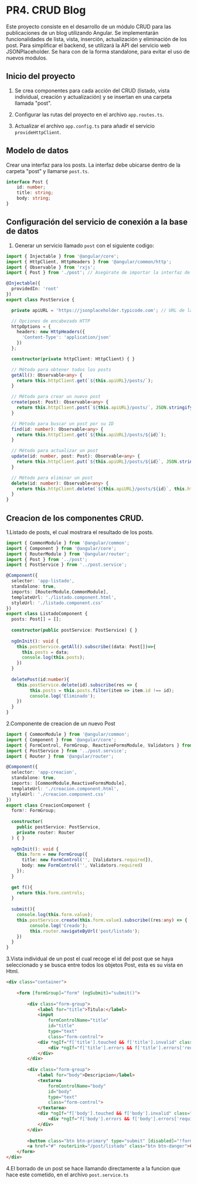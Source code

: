 # PR4. CRUD Blog

Este proyecto consiste en el desarrollo de un módulo CRUD para las publicaciones de un blog utilizando Angular. Se implementarán funcionalidades de lista, vista, inserción, actualización y eliminación de los post. Para simplificar el backend, se utilizará la API del servicio web JSONPlaceholder. Se hara con de la forma standalone, para evitar el uso de nuevos modulos.

## Inicio del proyecto

1. Se crea componentes para cada acción del CRUD (listado, vista individual, creación y actualización) y se insertan en una carpeta llamada "post".

2. Configurar las rutas del proyecto en el archivo `app.routes.ts`.

3. Actualizar el archivo `app.config.ts` para añadir el servicio `provideHttpClient`.

## Modelo de datos

Crear una interfaz para los posts. La interfaz debe ubicarse dentro de la carpeta "post" y llamarse `post.ts`.

```typescript
interface Post {
    id: number;
    title: string;
    body: string;
}
```
## Configuración del servicio de conexión a la base de datos

1. Generar un servicio llamado `post` con el siguiente codigo:

```typescript
import { Injectable } from '@angular/core';
import { HttpClient, HttpHeaders } from '@angular/common/http';
import { Observable } from 'rxjs';
import { Post } from './post'; // Asegúrate de importar la interfaz de Post si la has definido en otro archivo

@Injectable({
  providedIn: 'root'
})
export class PostService {

  private apiURL = 'https://jsonplaceholder.typicode.com'; // URL de la API de JSONPlaceholder

  // Opciones de encabezado HTTP
  httpOptions = {
    headers: new HttpHeaders({
      'Content-Type': 'application/json'
    })
  };

  constructor(private httpClient: HttpClient) { }

  // Método para obtener todos los posts
  getAll(): Observable<any> {
    return this.httpClient.get(`${this.apiURL}/posts/`);
  }

  // Método para crear un nuevo post
  create(post: Post): Observable<any> {
    return this.httpClient.post(`${this.apiURL}/posts/`, JSON.stringify(post), this.httpOptions);
  }

  // Método para buscar un post por su ID
  find(id: number): Observable<any> {
    return this.httpClient.get(`${this.apiURL}/posts/${id}`);
  }

  // Método para actualizar un post
  update(id: number, post: Post): Observable<any> {
    return this.httpClient.put(`${this.apiURL}/posts/${id}`, JSON.stringify(post), this.httpOptions);
  }

  // Método para eliminar un post
  delete(id: number): Observable<any> {
    return this.httpClient.delete(`${this.apiURL}/posts/${id}`, this.httpOptions);
  }
}
```
## Creacion de los componentes CRUD.
1.Listado de posts, el cual mostrara el resultado de los posts.

```typescript
import { CommonModule } from '@angular/common';
import { Component } from '@angular/core';
import { RouterModule } from '@angular/router';
import { Post } from '../post';
import { PostService } from '../post.service';

@Component({
  selector: 'app-listado',
  standalone: true,
  imports: [RouterModule,CommonModule],
  templateUrl: './listado.component.html',
  styleUrl: './listado.component.css'
})
export class ListadoComponent {
  posts: Post[] = [];
  
  constructor(public postService: PostService) { }
      
  ngOnInit(): void {
    this.postService.getAll().subscribe((data: Post[])=>{
      this.posts = data;
      console.log(this.posts);
    })  
  }
      
  deletePost(id:number){
    this.postService.delete(id).subscribe(res => {
         this.posts = this.posts.filter(item => item.id !== id);
         console.log('Eliminado');
    })
  }
}
```
2.Componente de creacion de un nuevo Post
```typescript
import { CommonModule } from '@angular/common';
import { Component } from '@angular/core';
import { FormControl, FormGroup, ReactiveFormsModule, Validators } from '@angular/forms';
import { PostService } from '../post.service';
import { Router } from '@angular/router';

@Component({
  selector: 'app-creacion',
  standalone: true,
  imports: [CommonModule,ReactiveFormsModule],
  templateUrl: './creacion.component.html',
  styleUrl: './creacion.component.css'
})
export class CreacionComponent {
  form!: FormGroup;
      
  constructor(
    public postService: PostService,
    private router: Router
  ) { }
      
  ngOnInit(): void {
    this.form = new FormGroup({
      title: new FormControl('', [Validators.required]),
      body: new FormControl('', Validators.required)
    });
  }
      
  get f(){
    return this.form.controls;
  }
      
  submit(){
    console.log(this.form.value);
    this.postService.create(this.form.value).subscribe((res:any) => {
         console.log('Creado');
         this.router.navigateByUrl('post/listado');
    })
  }
}
```
3.Vista individual de un post el cual recoge el id del post que se haya seleccionado y se busca entre todos los objetos Post, esta es su vista en Html.
```Html
<div class="container"> 
        
    <form [formGroup]="form" (ngSubmit)="submit()">
  
        <div class="form-group">
            <label for="title">Titulo:</label>
            <input 
                formControlName="title"
                id="title" 
                type="text" 
                class="form-control">
            <div *ngIf="f['title'].touched && f['title'].invalid" class="alert alert-danger">
                <div *ngIf="f['title'].errors && f['title'].errors['required']">Campo obligatorio</div>
            </div>
        </div>
  
        <div class="form-group">
            <label for="body">Descripcion</label>
            <textarea 
                formControlName="body"
                id="body" 
                type="text" 
                class="form-control">
            </textarea>
            <div *ngIf="f['body'].touched && f['body'].invalid" class="alert alert-danger">
                <div *ngIf="f['body'].errors && f['body'].errors['required']">Campo obligatorios</div>
            </div>
        </div>
  
        <button class="btn btn-primary" type="submit" [disabled]="!form.valid">Crear</button>
        <a href="#" routerLink="/post/listado" class="btn btn-danger">Cancelar</a>
    </form>
</div>
```
4.El borrado de un post se hace llamando directamente a la funcion que hace este cometido, en el archivo `post.service.ts`
